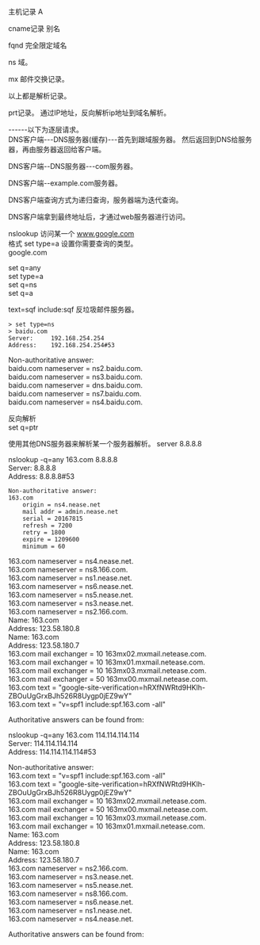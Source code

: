 主机记录 A  

cname记录 别名  

fqnd 完全限定域名  

ns 域。  

mx 邮件交换记录。    

以上都是解析记录。    


prt记录。  通过IP地址，反向解析ip地址到域名解析。  

------以下为逐层请求。  
DNS客户端---DNS服务器(缓存)---首先到跟域服务器。  然后返回到DNS给服务器，再由服务器返回给客户端。  

DNS客户端--DNS服务器---com服务器。  

DNS客户端--example.com服务器。  

DNS客户端查询方式为递归查询，服务器端为迭代查询。  

DNS客户端拿到最终地址后，才通过web服务器进行访问。  

nslookup 访问某一个 www.google.com  
格式 set type=a  设置你需要查询的类型。  
google.com  

set q=any  
set type=a  
set q=ns  
set q=a   

text=sqf  include:sqf     反垃圾邮件服务器。  

```
> set type=ns         
> baidu.com
Server:		192.168.254.254
Address:	192.168.254.254#53
```



Non-authoritative answer:  
baidu.com	nameserver = ns2.baidu.com.  
baidu.com	nameserver = ns3.baidu.com.  
baidu.com	nameserver = dns.baidu.com.  
baidu.com	nameserver = ns7.baidu.com.  
baidu.com	nameserver = ns4.baidu.com.  

反向解析  
set q=ptr  

使用其他DNS服务器来解析某一个服务器解析。 server 8.8.8.8  


nslookup -q=any 163.com 8.8.8.8  
Server:		8.8.8.8  
Address:	8.8.8.8#53  

```
Non-authoritative answer:
163.com
	origin = ns4.nease.net
	mail addr = admin.nease.net
	serial = 20167815
	refresh = 7200
	retry = 1800
	expire = 1209600
	minimum = 60
```
163.com	nameserver = ns4.nease.net.  
163.com	nameserver = ns8.166.com.  
163.com	nameserver = ns1.nease.net.  
163.com	nameserver = ns6.nease.net.  
163.com	nameserver = ns5.nease.net.  
163.com	nameserver = ns3.nease.net.  
163.com	nameserver = ns2.166.com.  
Name:	163.com  
Address: 123.58.180.8  
Name:	163.com  
Address: 123.58.180.7  
163.com	mail exchanger = 10 163mx02.mxmail.netease.com.  
163.com	mail exchanger = 10 163mx01.mxmail.netease.com.  
163.com	mail exchanger = 10 163mx03.mxmail.netease.com.  
163.com	mail exchanger = 50 163mx00.mxmail.netease.com.  
163.com	text = "google-site-verification=hRXfNWRtd9HKlh-ZBOuUgGrxBJh526R8Uygp0jEZ9wY"  
163.com	text = "v=spf1 include:spf.163.com -all"  

Authoritative answers can be found from:  



nslookup -q=any 163.com 114.114.114.114  
Server:		114.114.114.114  
Address:	114.114.114.114#53  

Non-authoritative answer:  
163.com	text = "v=spf1 include:spf.163.com -all"  
163.com	text = "google-site-verification=hRXfNWRtd9HKlh-ZBOuUgGrxBJh526R8Uygp0jEZ9wY"  
163.com	mail exchanger = 10 163mx02.mxmail.netease.com.  
163.com	mail exchanger = 50 163mx00.mxmail.netease.com.  
163.com	mail exchanger = 10 163mx03.mxmail.netease.com.  
163.com	mail exchanger = 10 163mx01.mxmail.netease.com.  
Name:	163.com  
Address: 123.58.180.8  
Name:	163.com  
Address: 123.58.180.7  
163.com	nameserver = ns2.166.com.  
163.com	nameserver = ns3.nease.net.  
163.com	nameserver = ns5.nease.net.  
163.com	nameserver = ns8.166.com.  
163.com	nameserver = ns6.nease.net.  
163.com	nameserver = ns1.nease.net.  
163.com	nameserver = ns4.nease.net.  

Authoritative answers can be found from:  